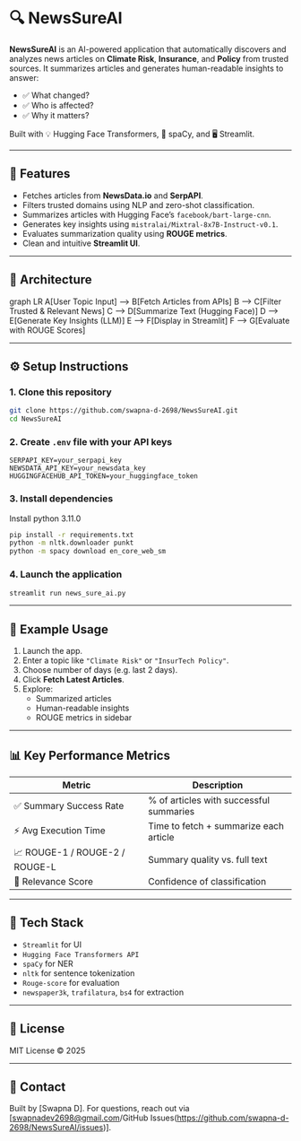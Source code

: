 
# 🔍 NewsSureAI

**NewsSureAI** is an AI-powered application that automatically discovers and analyzes news articles on **Climate Risk**, **Insurance**, and **Policy** from trusted sources. It summarizes articles and generates human-readable insights to answer:
- ✅ What changed?
- ✅ Who is affected?
- ✅ Why it matters?

Built with 💡 Hugging Face Transformers, 🧠 spaCy, and 🖥️ Streamlit.

---

## 🚀 Features

- Fetches articles from **NewsData.io** and **SerpAPI**.
- Filters trusted domains using NLP and zero-shot classification.
- Summarizes articles with Hugging Face’s `facebook/bart-large-cnn`.
- Generates key insights using `mistralai/Mixtral-8x7B-Instruct-v0.1`.
- Evaluates summarization quality using **ROUGE metrics**.
- Clean and intuitive **Streamlit UI**.

---

## 🧠 Architecture

graph LR
A[User Topic Input] --> B[Fetch Articles from APIs]
B --> C[Filter Trusted & Relevant News]
C --> D[Summarize Text (Hugging Face)]
D --> E[Generate Key Insights (LLM)]
E --> F[Display in Streamlit]
F --> G[Evaluate with ROUGE Scores]

---

## ⚙️ Setup Instructions

### 1. Clone this repository

```bash
git clone https://github.com/swapna-d-2698/NewsSureAI.git
cd NewsSureAI
```

### 2. Create `.env` file with your API keys

```dotenv
SERPAPI_KEY=your_serpapi_key
NEWSDATA_API_KEY=your_newsdata_key
HUGGINGFACEHUB_API_TOKEN=your_huggingface_token
```

### 3. Install dependencies

Install python 3.11.0

```bash
pip install -r requirements.txt
python -m nltk.downloader punkt
python -m spacy download en_core_web_sm
```

### 4. Launch the application

```bash
streamlit run news_sure_ai.py
```

---

## 🧪 Example Usage

1. Launch the app.
2. Enter a topic like `"Climate Risk"` or `"InsurTech Policy"`.
3. Choose number of days (e.g. last 2 days).
4. Click **Fetch Latest Articles**.
5. Explore:
   - Summarized articles
   - Human-readable insights
   - ROUGE metrics in sidebar

---

## 📊 Key Performance Metrics

| Metric | Description |
|--------|-------------|
| ✅ Summary Success Rate | % of articles with successful summaries |
| ⚡ Avg Execution Time | Time to fetch + summarize each article |
| 📈 ROUGE-1 / ROUGE-2 / ROUGE-L | Summary quality vs. full text |
| 🎯 Relevance Score | Confidence of classification |

---

## 📎 Tech Stack

- `Streamlit` for UI
- `Hugging Face Transformers API`
- `spaCy` for NER
- `nltk` for sentence tokenization
- `Rouge-score` for evaluation
- `newspaper3k`, `trafilatura`, `bs4` for extraction

---

## 📃 License

MIT License © 2025

---

## 👋 Contact

Built by [Swapna D]. For questions, reach out via [swapnadev2698@gmail.com/GitHub Issues(https://github.com/swapna-d-2698/NewsSureAI/issues)].
